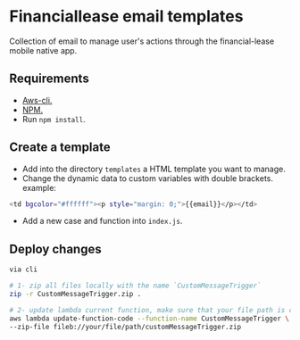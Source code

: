 # Financiallease email templates

Collection of email to manage user's actions through the financial-lease mobile native app.

## Requirements
* [Aws-cli.](https://docs.aws.amazon.com/cli/latest/userguide/getting-started-install.html)
* [NPM.](https://nodejs.org/en/download/)
* Run `npm install`.
## Create a template

- Add into the directory `templates` a HTML template you want to manage.
- Change the dynamic data to custom variables with double brackets. example:

```bash
<td bgcolor="#ffffff"><p style="margin: 0;">{{email}}</p></td>
```
- Add a new case and function into `index.js`.

## Deploy changes

```bash
via cli

# 1- zip all files locally with the name `CustomMessageTrigger`
zip -r CustomMessageTrigger.zip .

# 2- update lambda current function, make sure that your file path is correct:
aws lambda update-function-code --function-name CustomMessageTrigger \
--zip-file fileb://your/file/path/customMessageTrigger.zip
```
